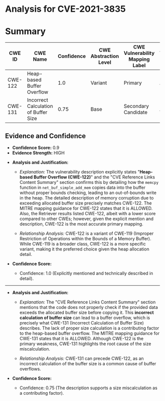 # Analysis for CVE-2021-3835

# Summary
| CWE ID | CWE Name | Confidence | CWE Abstraction Level | CWE Vulnerability Mapping Label | CWE-Vulnerability Mapping Notes |
|---|---|---|---|---|---|
| CWE-122 | Heap-based Buffer Overflow | 1.0 | Variant | Primary | Allowed |
| CWE-131 | Incorrect Calculation of Buffer Size | 0.75 | Base | Secondary Candidate | Allowed |

## Evidence and Confidence

*   **Confidence Score:** 0.9
*   **Evidence Strength:** HIGH

- **Analysis and Justification:**  
  - *Explanation:* The vulnerability description explicitly states "**Heap-based Buffer Overflow (CWE-122)**" and the "CVE Reference Links Content Summary" section confirms this by detailing how the `memcpy` function in `net_buf_simple_add_mem` copies data into the buffer without proper bounds checking, leading to an out-of-bounds write in the heap. The detailed description of memory corruption due to exceeding allocated buffer size precisely matches CWE-122. The MITRE mapping guidance for CWE-122 states that it is ALLOWED. Also, the Retriever results listed CWE-122, albeit with a lower score compared to other CWEs; however, given the explicit mention and description, CWE-122 is the most accurate primary mapping.
  
  - *Relationship Analysis:* CWE-122 is a variant of CWE-119 (Improper Restriction of Operations within the Bounds of a Memory Buffer). While CWE-119 is a broader class, CWE-122 is a more specific variant, making it the preferred choice given the heap allocation detail.

- **Confidence Score:**  
  - Confidence: 1.0 (Explicitly mentioned and technically described in detail).

---

- **Analysis and Justification:**  
  - *Explanation:* The "CVE Reference Links Content Summary" section mentions that the code does not properly check if the provided data exceeds the allocated buffer size before copying it. This **incorrect calculation of buffer size** can lead to a buffer overflow, which is precisely what CWE-131 (Incorrect Calculation of Buffer Size) describes. The lack of proper size calculation is a contributing factor to the heap-based buffer overflow. The MITRE mapping guidance for CWE-131 states that it is ALLOWED. Although CWE-122 is the primary weakness, CWE-131 highlights the root cause of the size miscalculation.
  
  - *Relationship Analysis:* CWE-131 can precede CWE-122, as an incorrect calculation of the buffer size is a common cause of buffer overflows.

- **Confidence Score:**  
  - Confidence: 0.75 (The description supports a size miscalculation as a contributing factor).